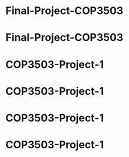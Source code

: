 # Final-Project-COP3503
# Final-Project-COP3503
# COP3503-Project-1
# COP3503-Project-1
# COP3503-Project-1
# COP3503-Project-1
